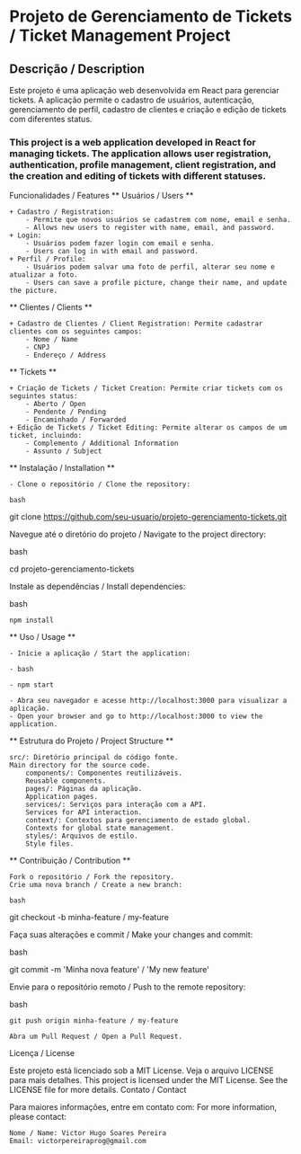 # Projeto de Gerenciamento de Tickets / Ticket Management Project
## Descrição / Description

Este projeto é uma aplicação web desenvolvida em React para gerenciar tickets. A aplicação permite o cadastro de usuários, autenticação, gerenciamento de perfil, cadastro de clientes e criação e edição de tickets com diferentes status.

### This project is a web application developed in React for managing tickets. The application allows user registration, authentication, profile management, client registration, and the creation and editing of tickets with different statuses.
Funcionalidades / Features
** Usuários / Users ** 

    + Cadastro / Registration:
        - Permite que novos usuários se cadastrem com nome, email e senha.
        - Allows new users to register with name, email, and password.
    + Login:
        - Usuários podem fazer login com email e senha.
        - Users can log in with email and password.
    + Perfil / Profile:
        - Usuários podem salvar uma foto de perfil, alterar seu nome e atualizar a foto.
        - Users can save a profile picture, change their name, and update the picture.

** Clientes / Clients **

    + Cadastro de Clientes / Client Registration: Permite cadastrar clientes com os seguintes campos:
        - Nome / Name
        - CNPJ
        - Endereço / Address

** Tickets **

    + Criação de Tickets / Ticket Creation: Permite criar tickets com os seguintes status:
        - Aberto / Open
        - Pendente / Pending
        - Encaminhado / Forwarded
    + Edição de Tickets / Ticket Editing: Permite alterar os campos de um ticket, incluindo:
        - Complemento / Additional Information
        - Assunto / Subject

** Instalação / Installation **

    - Clone o repositório / Clone the repository:

    bash

git clone https://github.com/seu-usuario/projeto-gerenciamento-tickets.git

Navegue até o diretório do projeto / Navigate to the project directory:

bash

cd projeto-gerenciamento-tickets

Instale as dependências / Install dependencies:

bash

    npm install

** Uso / Usage **

    - Inicie a aplicação / Start the application:

    - bash

    - npm start

    - Abra seu navegador e acesse http://localhost:3000 para visualizar a aplicação.
    - Open your browser and go to http://localhost:3000 to view the application.

** Estrutura do Projeto / Project Structure **

    src/: Diretório principal do código fonte.
    Main directory for the source code.
        components/: Componentes reutilizáveis.
        Reusable components.
        pages/: Páginas da aplicação.
        Application pages.
        services/: Serviços para interação com a API.
        Services for API interaction.
        context/: Contextos para gerenciamento de estado global.
        Contexts for global state management.
        styles/: Arquivos de estilo.
        Style files.

** Contribuição / Contribution **

    Fork o repositório / Fork the repository.
    Crie uma nova branch / Create a new branch:

    bash

git checkout -b minha-feature / my-feature

Faça suas alterações e commit / Make your changes and commit:

bash

git commit -m 'Minha nova feature' / 'My new feature'

Envie para o repositório remoto / Push to the remote repository:

bash

    git push origin minha-feature / my-feature

    Abra um Pull Request / Open a Pull Request.

Licença / License

Este projeto está licenciado sob a MIT License. Veja o arquivo LICENSE para mais detalhes.
This project is licensed under the MIT License. See the LICENSE file for more details.
Contato / Contact

Para maiores informações, entre em contato com:
For more information, please contact:

    Nome / Name: Victor Hugo Soares Pereira
    Email: victorpereiraprog@gmail.com
